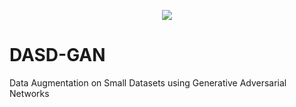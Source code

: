 <p align="center">
  <img src="https://github.com/hamzzgab/DASD-GAN/actions/workflows/python-app.yml/badge.svg?branch=PyTorch-wf">
</p>

# DASD-GAN

Data Augmentation on Small Datasets using Generative Adversarial Networks
